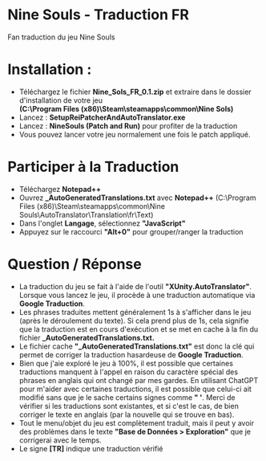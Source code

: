 # Nine Souls - Traduction FR
Fan traduction du jeu Nine Souls

# Installation :
- Téléchargez le fichier <b>Nine_Sols_FR_0.1.zip</b> et extraire dans le dossier d'installation de votre jeu
<br><b>(C:\Program Files (x86)\Steam\steamapps\common\Nine Sols)</b>
- Lancez : <b>SetupReiPatcherAndAutoTranslator.exe</b>
- Lancez : <b>NineSouls (Patch and Run)</b> pour profiter de la traduction
- Vous pouvez lancer votre jeu normalement une fois le patch appliqué.

# Participer à la Traduction
- Téléchargez <b>Notepad++</b>
- Ouvrez <b>_AutoGeneratedTranslations.txt</b> avec <b>Notepad++</b> (C:\Program Files (x86)\Steam\steamapps\common\Nine Souls\AutoTranslator\Translation\fr\Text)
- Dans l'onglet <b>Langage</b>, sélectionnez <b>"JavaScript"</b>
- Appuyez sur le raccourci <b>"Alt+0"</b> pour grouper/ranger la traduction

# Question / Réponse
- La traduction du jeu se fait à l'aide de l'outil <b>"XUnity.AutoTranslator"</b>. Lorsque vous lancez le jeu, il procède à une traduction automatique via <b>Google Traduction</b>.
- Les phrases traduites mettent généralement 1s à s'afficher dans le jeu (après le déroulement du texte). Si cela prend plus de 1s, cela signifie que la traduction est en cours d'exécution et se met en cache à la fin du fichier <b>_AutoGeneratedTranslations.txt.</b>
- Le fichier cache <b>"_AutoGeneratedTranslations.txt"</b> est donc la clé qui permet de corriger la traduction hasardeuse de <b>Google Traduction</b>.
- Bien que j'aie exploré le jeu à 100%, il est possible que certaines traductions manquent à l'appel en raison du caractère spécial des phrases en anglais qui ont changé par mes gardes. En utilisant ChatGPT pour m'aider avec certaines traductions, il est possible que celui-ci ait modifié sans que je le sache certains signes comme <b>" '</b>. Merci de vérifier si les traductions sont existantes, et si c'est le cas, de bien corriger le texte en anglais (par la nouvelle qui se trouve en bas).
- Tout le menu/objet du jeu est complètement traduit, mais il peut y avoir des problèmes dans le texte <b>"Base de Données > Exploration"</b> que je corrigerai avec le temps.
- Le signe <b>[TR]</b> indique une traduction vérifié
